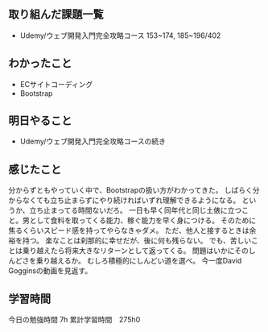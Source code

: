 ## 取り組んだ課題一覧
- Udemy/ウェブ開発入門完全攻略コース 153~174, 185~196/402

## わかったこと
- ECサイトコーディング
- Bootstrap

## 明日やること
- Udemy/ウェブ開発入門完全攻略コースの続き

## 感じたこと
分からずともやっていく中で、Bootstrapの扱い方がわかってきた。
しばらく分からなくても立ち止まらずにやり続ければいずれ理解できるようになる。
というか、立ち止まってる時間ないだろ。
一日も早く同年代と同じ土俵に立つこと。男として食料を取ってくる能力、稼ぐ能力を早く身につける。
そのために焦るくらいスピード感を持ってやらなきゃダメ。
ただ、他人と接するときは余裕を持つ。
楽なことは刹那的に幸せだが、後に何も残らない。
でも、苦しいことは乗り越えたら将来大きなリターンとして返ってくる。
問題はいかにそのしんどさを乗り越えるか。
むしろ積極的にしんどい道を選べ。
今一度David Gogginsの動画を見返す。

## 学習時間
今日の勉強時間 7h
累計学習時間　275h0
